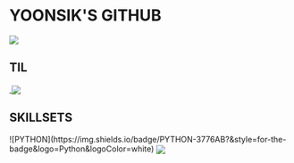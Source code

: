 # YOONSIK'S GITHUB

<a href='https://github.com/Yoonsik-Shin'>
    <img align='center' src='https://github-readme-stats.vercel.app/api?username=Yoonsik-Shin&show_icons=true&theme=radical'/>
</a>



## TIL

<a href='https://github.com/Yoonsik-Shin/TIL'>
​   <img align='center' src='https://github-readme-stats.vercel.app/api/pin/?username=Yoonsik-Shin&repo=TIL&show_icons=true&theme=radical'/>
</a>



## SKILLSETS
<a>
![PYTHON](https://img.shields.io/badge/PYTHON-3776AB?&style=for-the-badge&logo=Python&logoColor=white)
</a>

<a>
​    <img align='center' src='https://github-readme-stats.vercel.app/api/top-langs/?username=Yoonsik-Shin&show_icons=true&theme=radical'/>
</a>



